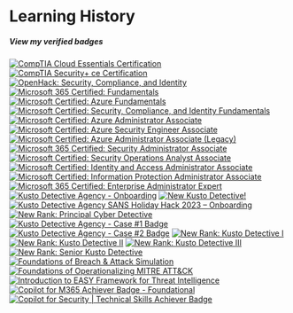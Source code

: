 # Learning History
##### View my verified badges
<!--START_SECTION:badges-->
[![CompTIA Cloud Essentials Certification](https://images.credly.com/size/130x130/images/25ccadc1-df72-4405-81cc-7799b7083f17/CompTIA_CloudEss.png)](https://www.credly.com/badges/3b52860b-96b1-4939-a69e-8f92ee9ad528)
[![CompTIA Security+ ce Certification](https://images.credly.com/size/130x130/images/74790a75-8451-400a-8536-92d792c5184a/CompTIA_Security_2Bce.png)](https://www.credly.com/badges/0dd9ac67-ef5f-4216-9eb2-270bf03de33c)
[![OpenHack: Security, Compliance, and Identity](https://images.credly.com/size/130x130/images/772811b6-ba72-4637-8104-a6a9ca08acc2/SCI_Challange_Complete_OpenHack_600X600.png)](https://www.credly.com/badges/5ab4e072-703d-482a-b248-9ec0f6112475)
[![Microsoft 365 Certified: Fundamentals](https://images.credly.com/size/130x130/images/0c6d9839-f468-4adc-987d-5cfae4a9ee67/image.png)](https://www.credly.com/badges/28cb553c-cf4c-4144-87cf-3ea32e8c1e68)
[![Microsoft Certified: Azure Fundamentals](https://images.credly.com/size/130x130/images/be8fcaeb-c769-4858-b567-ffaaa73ce8cf/image.png)](https://www.credly.com/badges/fc107094-ac9c-4e93-8a9c-9fdedfe91674)
[![Microsoft Certified: Security, Compliance, and Identity Fundamentals](https://images.credly.com/size/130x130/images/fc1352af-87fa-4947-ba54-398a0e63322e/security-compliance-and-identity-fundamentals-600x600.png)](https://www.credly.com/badges/6788209f-400e-4a55-b4d9-3f5dc97316b6)
[![Microsoft Certified: Azure Administrator Associate](https://images.credly.com/size/130x130/images/336eebfc-0ac3-4553-9a67-b402f491f185/azure-administrator-associate-600x600.png)](https://www.credly.com/badges/60ff0524-79ad-4d2b-b109-cd181c43dafe)
[![Microsoft Certified: Azure Security Engineer Associate](https://images.credly.com/size/130x130/images/1ad16b6f-2c71-4a2e-ae74-ec69c4766039/azure-security-engineer-associate600x600.png)](https://www.credly.com/badges/8dab7435-eb68-4c8c-a5af-798ab139deea)
[![Microsoft Certified: Azure Administrator Associate (Legacy)](https://images.credly.com/size/130x130/images/35d18649-95c6-4c78-b07a-cfc1362318f3/azure-administrator-associate.png)](https://www.credly.com/badges/88eff715-90c8-459e-a3e1-bc588b6320df)
[![Microsoft 365 Certified: Security Administrator Associate](https://images.credly.com/size/130x130/images/e1b12077-7be7-493a-8b7a-afa6e58182ce/microsoft365-security-administrator-associate-600x600.png)](https://www.credly.com/badges/102499e2-da17-4c0d-a73a-56cfe602ab44)
[![Microsoft Certified: Security Operations Analyst Associate](https://images.credly.com/size/130x130/images/7e75516f-5149-4d19-8d09-aa3dab4907cb/security-operations-analyst-associate-600x600.png)](https://www.credly.com/badges/24327af5-0f49-4afb-bf1a-abe506d32520)
[![Microsoft Certified: Identity and Access Administrator Associate](https://images.credly.com/size/130x130/images/91295436-0704-4b98-8e1a-ef5f937bda21/identity-and-access-administrator-associate-600x600.png)](https://www.credly.com/badges/06633c07-8e98-44d6-99f3-196f8e501403)
[![Microsoft Certified: Information Protection Administrator Associate](https://images.credly.com/size/130x130/images/c36c96ec-5e83-4a77-868d-aca5e757cb92/information-protection-administrator-associate-600x600.png)](https://www.credly.com/badges/434795aa-4873-4d7f-9ceb-ed6b377a01b6)
[![Microsoft 365 Certified: Enterprise Administrator Expert](https://images.credly.com/size/130x130/images/dfa4cb20-16ed-42ca-90a5-6528b62ee651/microsoft365-enterprise-adminstrator-expert-600x600.png)](https://www.credly.com/badges/7e4c4e0f-6f4d-4263-8967-4ab37b850070)
[![Kusto Detective Agency - Onboarding](https://images.credly.com/size/130x130/images/84201552-025f-4b97-81c4-55be4ba896ff/image.png)](https://www.credly.com/badges/d1cbc094-f33c-4ee3-8f1a-45e1d24403c9)
[![New Kusto Detective!](https://images.credly.com/size/130x130/images/1e07abc3-dc08-4320-af38-43824afc659d/image.png)](https://www.credly.com/badges/1ef1ca92-cbcb-4de3-a1a1-96d6ef5fa9d6)
[![Kusto Detective Agency SANS Holiday Hack 2023 – Onboarding](https://images.credly.com/size/130x130/images/83cfed30-9089-4f80-9508-73eba174be96/image.png)](https://www.credly.com/badges/2c14877f-63d3-44dc-97cc-3362c8ea2348)
[![New Rank: Principal Cyber Detective](https://images.credly.com/size/130x130/images/de3881e3-5791-4ded-819e-7f59e677a4ed/image.png)](https://www.credly.com/badges/471738fb-db37-4abd-99d8-642b0ac37baa)
[![Kusto Detective Agency - Case #1 Badge](https://images.credly.com/size/130x130/images/14d53c52-2701-4045-9f89-e5e510eee2fd/image.png)](https://www.credly.com/badges/a25c11c9-dd77-4792-b951-2c410756bb7e)
[![Kusto Detective Agency - Case #2 Badge](https://images.credly.com/size/130x130/images/ba8eb12f-2d57-4e9c-b1da-c395bd1d7fd3/image.png)](https://www.credly.com/badges/6e5c1cb0-2fe1-48be-9d8b-f53d658bb6b3)
[![New Rank: Kusto Detective I](https://images.credly.com/size/130x130/images/304d7409-3dd5-40b6-ab20-88d3ec012eb1/image.png)](https://www.credly.com/badges/02b25b59-0e59-4d3f-a133-071c803a7663)
[![New Rank: Kusto Detective II](https://images.credly.com/size/130x130/images/8fc10fee-7b05-4b86-8504-01abf614bcac/image.png)](https://www.credly.com/badges/934927ac-2f43-4eda-a627-e9be9fa9e3e1)
[![New Rank: Kusto Detective III](https://images.credly.com/size/130x130/images/27c40e7b-98b2-4312-b52c-4454f6c90c52/image.png)](https://www.credly.com/badges/cb94c5c9-29e8-4130-be45-56d1c1983373)
[![New Rank: Senior Kusto Detective](https://images.credly.com/size/130x130/images/79b22d1d-cb2d-471e-add7-bbe2e1672f61/image.png)](https://www.credly.com/badges/e916787f-e4af-4d45-9895-c4a8a43020da)
[![Foundations of Breach & Attack Simulation](https://images.credly.com/size/130x130/images/af2c22ad-233c-481c-bab9-e7cbc1596e71/Foundations_of_BAS_Badge.png)](https://www.credly.com/badges/d83fd1e3-3331-43f2-9ec5-db03b40c5db0)
[![Foundations of Operationalizing MITRE ATT&CK](https://images.credly.com/size/130x130/images/466bf45d-c48d-46c3-a613-fd950d1dd9f9/Foundations_of_MITRE_ATT_CK_Badge.png)](https://www.credly.com/badges/a3ececb2-307e-46e1-a836-9d0ea553fc39)
[![Introduction to EASY Framework for Threat Intelligence](https://images.credly.com/size/130x130/images/520816ca-7acb-4bdc-b03e-31185a6285b0/Introduction_to_the_EASY_Framework.png)](https://www.credly.com/badges/40388ec4-f59f-41d2-ba1d-2ba93d026cad)
[![Copilot for M365 Achiever Badge - Foundational](https://images.credly.com/size/130x130/images/428e20f1-60eb-4a21-8658-aa92c03ed1c7/image.png)](https://www.credly.com/badges/e9f4f50c-749c-4756-afd2-4b8fb884f0e6)
[![Copilot for Security | Technical Skills Achiever Badge](https://images.credly.com/size/130x130/images/ca111b9f-6fc7-4563-a5d4-7edb6901810e/image.png)](https://www.credly.com/badges/41891020-8089-429b-a457-f6c98f697be5)
<!--END_SECTION:badges-->
